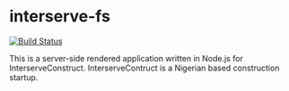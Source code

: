 # interserve-fs

[![Build Status](https://travis-ci.org/steveify1/interserve-fs.svg?branch=develop)](https://travis-ci.org/steveify1/interserve-fs)

This is a server-side rendered application written in Node.js for InterserveConstruct. InterserveContruct is a Nigerian based construction startup.
